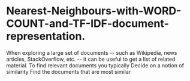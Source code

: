 # Nearest-Neighbours-with-WORD-COUNT-and-TF-IDF-document-representation.
When exploring a large set of documents -- such as Wikipedia, news articles, StackOverflow, etc. -- it can be useful to get a list of related material. To find relevant documents you typically  Decide on a notion of similarity Find the documents that are most similar
